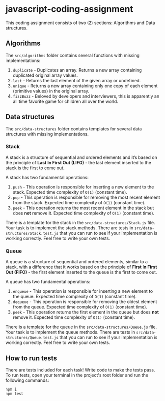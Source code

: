 # javascript-coding-assignment

This coding assignment consists of two (2) sections: Algorithms and Data structures.

## Algorithms

The `src/algorithms` folder contains several functions with missing implementations:

1. `duplicate` - Duplicates an array. Returns a new array containing duplicated original array values.
2. `last` - Returns the last element of the given array or undefined.
3. `unique` - Returns a new array containing only one copy of each element (primitive values) in the original array.
4. `fizzBuzz` - Beloved by developers and interviewers, this is apparently an all time favorite game for children all over the world.

## Data structures

The `src/data-structures` folder contains templates for several data structures with missing implementations.

### Stack

A stack is a structure of sequential and ordered elements and it’s based on the principle of **Last In First Out (LIFO)** - the last element inserted to the stack is the first to come out.

A stack has two fundamental operations:

1. `push` - This operation is responsible for inserting a new element to the stack.
   Expected time complexity of `O(1)` (constant time).
2. `pop` - This operation is responsible for removing the most recent element from the stack.
   Expected time complexity of `O(1)` (constant time).
3. `peek` - This operation returns the most recent element in the stack but does **not** remove it.
   Expected time complexity of `O(1)` (constant time).

There is a template for the stack in the `src/data-structures/Stack.js` file. Your task is to implement the stack methods. There are tests in `src/data-structures/Stack.test.js` that you can run to see if your implementation is working correctly. Feel free to write your own tests.

### Queue

A queue is a structure of sequential and ordered elements, similar to a stack, with a difference that it works based on the principle of **First In First Out (FIFO)** - the first element inserted to the queue is the first to come out.

A queue has two fundamental operations:

1. `enqueue` - This operation is responsible for inserting a new element to the queue.
   Expected time complexity of `O(1)` (constant time).
2. `dequeue` - This operation is responsible for removing the oldest element from the queue.
   Expected time complexity of `O(1)` (constant time).
3. `peek` - This operation returns the first element in the queue but does **not** remove it.
   Expected time complexity of `O(1)` (constant time).

There is a template for the queue in the `src/data-structures/Queue.js` file. Your task is to implement the queue methods. There are tests in `src/data-structures/Queue.test.js` that you can run to see if your implementation is working correctly. Feel free to write your own tests.

## How to run tests

There are tests included for each task! Write code to make the tests pass.
To run tests, open your terminal in the project's root folder and run the following commands:

```
npm i
npm test
```
